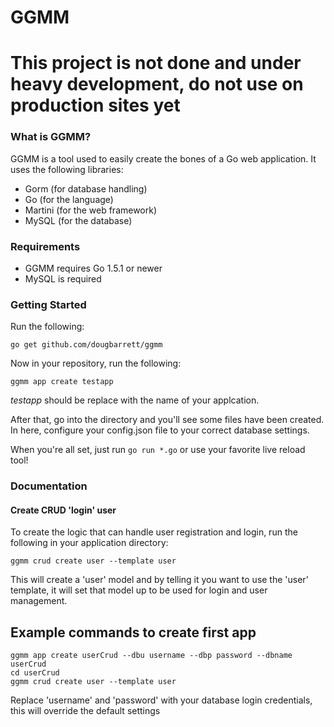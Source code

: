 # GGMM

# This project is not done and under heavy development, do not use on production sites yet

### What is GGMM?

GGMM is a tool used to easily create the bones of a Go web application.  It uses the following libraries:

* Gorm (for database handling)
* Go (for the language)
* Martini (for the web framework)
* MySQL (for the database)

### Requirements

- GGMM requires Go 1.5.1 or newer
- MySQL is required

### Getting Started

Run the following:

````
go get github.com/dougbarrett/ggmm
````

Now in your repository, run the following:

````
ggmm app create testapp
````

*testapp* should be replace with the name of your applcation.

After that, go into the directory and you'll see some files have been created.  In here, configure your config.json file to your correct database settings.

When you're all set, just run `go run *.go` or use your favorite live reload tool!

### Documentation

#### Create CRUD 'login' user

To create the logic that can handle user registration and login, run the following in your application directory:

````
ggmm crud create user --template user
````

This will create a 'user' model and by telling it you want to use the 'user' template, it will set that model up to be used for login and user management.

## Example commands to create first app

````
ggmm app create userCrud --dbu username --dbp password --dbname userCrud
cd userCrud
ggmm crud create user --template user
````

Replace 'username' and 'password' with your database login credentials, this will override the default settings